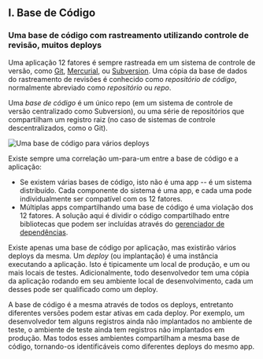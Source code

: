 ## I. Base de Código
### Uma base de código com rastreamento utilizando controle de revisão, muitos deploys

Uma aplicação 12 fatores é sempre rastreada em um sistema de controle de versão, como [Git](http://git-scm.com/), [Mercurial](https://www.mercurial-scm.org/), ou [Subversion](http://subversion.apache.org/). Uma cópia da base de dados do rastreamento de revisões é conhecido como *repositório de código*, normalmente abreviado como *repositório* ou *repo*.

Uma *base de código* é um único repo (em um sistema de controle de versão centralizado como Subversion), ou uma série de repositórios que compartilham um registro raiz (no caso de sistemas de controle descentralizados, como o Git).

![Uma base de código para vários deploys](/images/codebase-deploys.png)

Existe sempre uma correlação um-para-um entre a base de código e a aplicação:

* Se existem várias bases de código, isto não é uma app -- é um sistema distribuído. Cada componente do sistema é uma app, e cada uma pode  individualmente ser compatível com os 12 fatores.
* Múltiplas apps compartilhando uma base de código é uma violação dos 12 fatores. A solução aqui é dividir o código compartilhado entre bibliotecas que podem ser incluídas através do [gerenciador de dependências](/dependencies).

Existe apenas uma base de código por aplicação, mas existirão vários deploys da mesma. Um *deploy* (ou implantação) é uma instância executando a aplicação. Isto é tipicamente um local de produção, e um ou mais locais de testes. Adicionalmente, todo desenvolvedor tem uma cópia da aplicação rodando em seu ambiente local de desenvolvimento, cada um desses pode ser qualificado como um deploy.

A base de código é a mesma através de todos os deploys, entretanto diferentes versões podem estar ativas em cada deploy. Por exemplo, um desenvolvedor tem alguns registros ainda não implantados no ambiente de teste, o ambiente de teste ainda tem registros não implantados em produção. Mas todos esses ambientes compartilham a mesma base de código, tornando-os identificáveis ​​como diferentes deploys do mesmo app.
